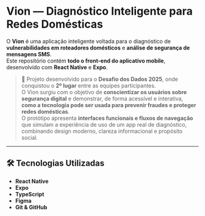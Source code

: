 #  Vion — Diagnóstico Inteligente para Redes Domésticas

O **Vion** é uma aplicação inteligente voltada para o diagnóstico de **vulnerabilidades em roteadores domésticos** e **análise de segurança de mensagens SMS**.  
Este repositório contém **todo o front-end do aplicativo mobile**, desenvolvido com **React Native** e **Expo**.

> 🚀 Projeto desenvolvido para o **Desafio dos Dados 2025**, onde conquistou o **2º lugar** entre as equipes participantes.  
> O Vion surgiu com o objetivo de **conscientizar os usuários sobre segurança digital** e demonstrar, de forma acessível e interativa, **como a tecnologia pode ser usada para prevenir fraudes e proteger redes domésticas**.  
> O protótipo apresenta **interfaces funcionais e fluxos de navegação** que simulam a experiência de uso de um app real de diagnóstico, combinando design moderno, clareza informacional e propósito social.  

---

## 🛠️ Tecnologias Utilizadas

- **React Native**  
- **Expo**  
- **TypeScript**  
- **Figma**  
- **Git & GitHub**  
